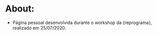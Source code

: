 # About:



- Página pessoal desenvolvida durante o workshop da {reprograma}, realizado em 25/07/2020.

